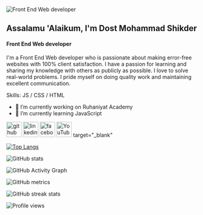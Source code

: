 ![Front End Web developer](https://scontent.fdac33-1.fna.fbcdn.net/v/t39.30808-6/271869031_960452121538917_3184168470230813039_n.png?_nc_cat=107&ccb=1-5&_nc_sid=e3f864&_nc_ohc=yFRaqScyRNQAX-9Q3zm&_nc_ht=scontent.fdac33-1.fna&oh=00_AT-VeKrnJ1l2VPSSI-OIi215F8U1fAfZpFvIz-TPsTLpLQ&oe=61FA89AA)
## Assalamu 'Alaikum, I'm Dost Mohammad Shikder
#### Front End Web developer
I'm a Front End Web developer who is passionate about making error-free websites with 100% client satisfaction. I have a passion for learning and sharing my knowledge with others as publicly as possible. I love to solve real-world problems. I pride myself on doing quality work and maintaining excellent communication. 

Skills: JS / CSS / HTML

- 🔭 I’m currently working on Ruhaniyat Academy 
- 🌱 I’m currently learning JavaScript 


[<img src='https://cdn.jsdelivr.net/npm/simple-icons@3.0.1/icons/github.svg' alt='github' height='40'>](https://github.com/dmshikder)  [<img src='https://cdn.jsdelivr.net/npm/simple-icons@3.0.1/icons/linkedin.svg' alt='linkedin' height='40'>](https://www.linkedin.com/in/dmshikder/)  [<img src='https://cdn.jsdelivr.net/npm/simple-icons@3.0.1/icons/facebook.svg' alt='facebook' height='40'>](https://www.facebook.com/dmshikder21)  [<img src='https://cdn.jsdelivr.net/npm/simple-icons@3.0.1/icons/youtube.svg' alt='YouTube' height='40'>](https://www.youtube.com/c/dostmohammadshikder) target="_blank"   

[![Top Langs](https://github-readme-stats.vercel.app/api/top-langs/?username=dmshikder)](https://github.com/anuraghazra/github-readme-stats)

![GitHub stats](https://github-readme-stats.vercel.app/api?username=dmshikder&show_icons=true)  

![GitHub Activity Graph](https://activity-graph.herokuapp.com/graph?username=dmshikder)  

![GitHub metrics](https://metrics.lecoq.io/dmshikder)  

![GitHub streak stats](https://github-readme-streak-stats.herokuapp.com/?user=dmshikder)  

![Profile views](https://gpvc.arturio.dev/dmshikder)  

